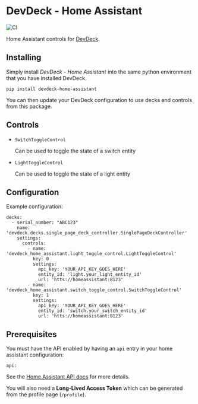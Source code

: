 # DevDeck - Home Assistant
![CI](https://github.com/jamesridgway/devdeck-home-assistant/workflows/CI/badge.svg?branch=main)

Home Assistant controls for [DevDeck](https://github.com/jamesridgway/devdeck).

## Installing
Simply install *DevDeck - Home Assistant* into the same python environment that you have installed DevDeck.

    pip install devdeck-home-assistant

You can then update your DevDeck configuration to use decks and controls from this package.

## Controls

* `SwitchToggleControl`

   Can be used to toggle the state of a switch entity

* `LightToggleControl`

   Can be used to toggle the state of a light entity

## Configuration

Example configuration:

    decks:
      - serial_number: "ABC123"
        name: 'devdeck.decks.single_page_deck_controller.SinglePageDeckController'
        settings:
          controls:
            - name: 'devdeck_home_assistant.light_toggle_control.LightToggleControl'
              key: 0
              settings:
                api_key: 'YOUR_API_KEY_GOES_HERE'
                entity_id: 'light.your_light_entity_id'
                url: 'htts://homeassistant:8123'
            - name: 'devdeck_home_assistant.switch_toggle_control.SwitchToggleControl'
              key: 1
              settings:
                api_key: 'YOUR_API_KEY_GOES_HERE'
                entity_id: 'switch.your_switch_entity_id'
                url: 'htts://homeassistant:8123'

## Prerequisites

You must have the API enabled by having an `api` entry in your home assistant configuration:

```
api:

```

See the [Home Assistant API docs](https://www.home-assistant.io/integrations/api/) for more details.

You will also need a **Long-Lived Access Token** which can be generated from the profile page (`/profile`).
